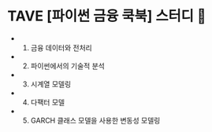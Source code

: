 # TAVE [파이썬 금융 쿡북] 스터디 📖
- 1. 금융 데이터와 전처리
- 2. 파이썬에서의 기술적 분석
- 3. 시계열 모델링
- 4. 다팩터 모델
- 5. GARCH 클래스 모델을 사용한 변동성 모델링

